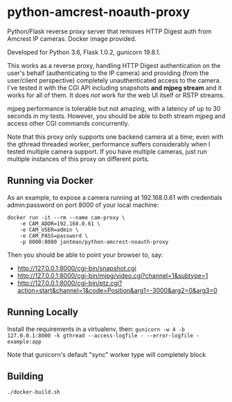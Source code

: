 # python-amcrest-noauth-proxy

Python/Flask reverse proxy server that removes HTTP Digest auth from Amcrest IP cameras. Docker image provided.

Developed for Python 3.6, Flask 1.0.2, gunicorn 19.8.1.

This works as a reverse proxy, handling HTTP Digest authentication on the user's behalf (authenticating to the IP camera) and providing (from the user/client perspective) completely unauthenticated access to the camera. I've tested it with the CGI API including snapshots **and mjpeg stream** and it works for all of them. It does _not_ work for the web UI itself or RSTP streams.

mjpeg performance is tolerable but not amazing, with a latency of up to 30 seconds in my tests. However, you should be able to both stream mjpeg and access other CGI commands concurrently.

Note that this proxy only supports one backend camera at a time; even with the gthread threaded worker, performance suffers considerably when I tested multiple camera support. If you have multiple cameras, just run multiple instances of this proxy on different ports.

## Running via Docker

As an example, to expose a camera running at 192.168.0.61 with credentials admin:password on port 8000 of your local machine:

```
docker run -it --rm --name cam-proxy \
    -e CAM_ADDR=192.168.0.61 \
    -e CAM_USER=admin \
    -e CAM_PASS=password \
    -p 8000:8080 jantman/python-amcrest-noauth-proxy
```

Then you should be able to point your browser to, say:

* http://127.0.0.1:8000/cgi-bin/snapshot.cgi
* http://127.0.0.1:8000/cgi-bin/mjpg/video.cgi?channel=1&subtype=1
* http://127.0.0.1:8000/cgi-bin/ptz.cgi?action=start&channel=1&code=Position&arg1=-3000&arg2=0&arg3=0

## Running Locally

Install the requirements in a virtualenv, then: ``gunicorn -w 4 -b 127.0.0.1:8000 -k gthread --access-logfile - --error-logfile - example:app``

Note that gunicorn's default "sync" worker type will completely block

## Building

``./docker-build.sh``
